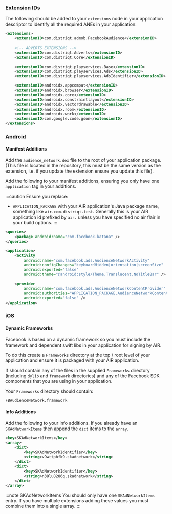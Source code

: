 
### Extension IDs

The following should be added to your `extensions` node in your application descriptor to identify all the required ANEs in your application:

```xml
<extensions>
    <extensionID>com.distriqt.admob.FacebookAudience</extensionID>
	
	<!-- ADVERTS EXTENSIONS -->
	<extensionID>com.distriqt.Adverts</extensionID>
	<extensionID>com.distriqt.Core</extensionID>

	<extensionID>com.distriqt.playservices.Base</extensionID>
	<extensionID>com.distriqt.playservices.Ads</extensionID>
	<extensionID>com.distriqt.playservices.AdsIdentifier</extensionID>

	<extensionID>androidx.appcompat</extensionID>
	<extensionID>androidx.browser</extensionID>
	<extensionID>androidx.core</extensionID>
	<extensionID>androidx.constraintlayout</extensionID>
	<extensionID>androidx.vectordrawable</extensionID>
	<extensionID>androidx.room</extensionID>
	<extensionID>androidx.work</extensionID>
	<extensionID>com.google.code.gson</extensionID>
</extensions>
```

### Android

#### Manifest Additions

Add the `audience_network.dex` file to the root of your application package. (This file is located in the repository, this must be the same version as the extension, i.e. if you update the extension ensure you update this file).

Add the following to your manifest additions, ensuring you only have one `application` tag in your additions. 

:::caution
Ensure you replace:
-  `APPLICATION_PACKAGE` with your AIR application's Java package name, something like `air.com.distriqt.test`. Generally this is your AIR application id prefixed by `air.` unless you have specified no air flair in your build options.
:::


```xml
<queries>
    <package android:name="com.facebook.katana" />
</queries>

<application>
    <activity
        android:name="com.facebook.ads.AudienceNetworkActivity"
        android:configChanges="keyboardHidden|orientation|screenSize"
        android:exported="false"
        android:theme="@android:style/Theme.Translucent.NoTitleBar" />

    <provider
        android:name="com.facebook.ads.AudienceNetworkContentProvider"
        android:authorities="APPLICATION_PACKAGE.AudienceNetworkContentProvider"
        android:exported="false" />
</application>
```


### iOS

#### Dynamic Frameworks

Facebook is based on a dynamic framework so you must include the framework and dependent swift libs in your application for signing by AIR.

To do this create a `Frameworks` directory at the top / root level of your application and ensure it is packaged with your AIR application.

If should contain any of the files in the supplied `Frameworks` directory (including `dylib` and `framework` directories) and any of the Facebook SDK components that you are using in your application.

Your `Frameworks` directory should contain:

```
FBAudienceNetwork.framework
```

#### Info Additions


Add the following to your info additions. If you already have an `SKAdNetworkItems` then append the `dict` items to the `array`.

```xml
<key>SKAdNetworkItems</key>
<array>
    <dict>
        <key>SKAdNetworkIdentifier</key>
        <string>v9wttpbfk9.skadnetwork</string>
    </dict>
    <dict>
        <key>SKAdNetworkIdentifier</key>
        <string>n38lu8286q.skadnetwork</string>
    </dict>
</array>
```

:::note SKAdNetworkItems
You should only have one `SKAdNetworkItems` entry. If you have multiple extensions adding these values you must combine them into a single array.
:::

